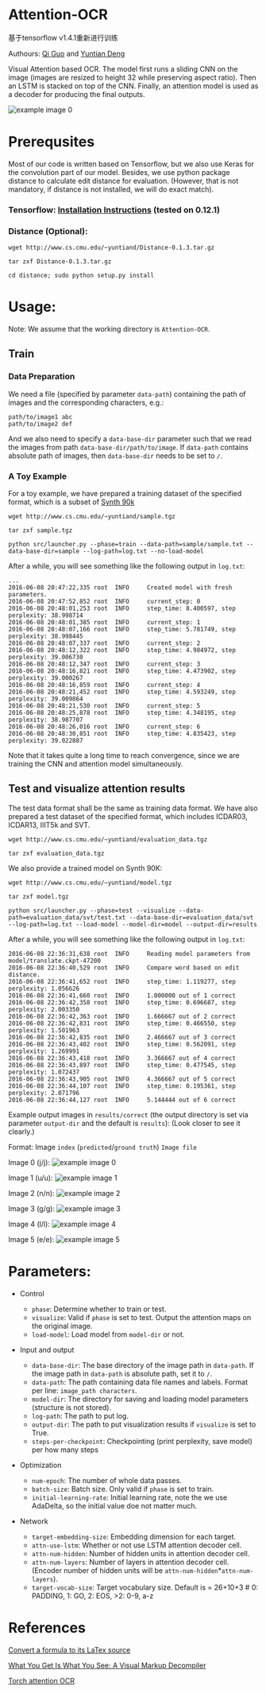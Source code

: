 # Attention-OCR
基于tensorflow v1.4.1重新进行训练




Authours: [Qi Guo](http://qiguo.ml) and [Yuntian Deng](https://github.com/da03)

Visual Attention based OCR. The model first runs a sliding CNN on the image (images are resized to height 32 while preserving aspect ratio). Then an LSTM is stacked on top of the CNN. Finally, an attention model is used as a decoder for producing the final outputs.

![example image 0](http://cs.cmu.edu/~yuntiand/OCR-2.jpg)

# Prerequsites
Most of our code is written based on Tensorflow, but we also use Keras for the convolution part of our model. Besides, we use python package distance to calculate edit distance for evaluation. (However, that is not mandatory, if distance is not installed, we will do exact match).

### Tensorflow: [Installation Instructions](https://www.tensorflow.org/get_started/os_setup#download-and-setup) (tested on 0.12.1)

### Distance (Optional):

```
wget http://www.cs.cmu.edu/~yuntiand/Distance-0.1.3.tar.gz
```

```
tar zxf Distance-0.1.3.tar.gz
```

```
cd distance; sudo python setup.py install
```

# Usage:

Note: We assume that the working directory is `Attention-OCR`.

## Train

### Data Preparation
We need a file (specified by parameter `data-path`) containing the path of images and the corresponding characters, e.g.:

```
path/to/image1 abc
path/to/image2 def
```

And we also need to specify a `data-base-dir` parameter such that we read the images from path `data-base-dir/path/to/image`. If `data-path` contains absolute path of images, then `data-base-dir` needs to be set to `/`.

### A Toy Example

For a toy example, we have prepared a training dataset of the specified format, which is a subset of [Synth 90k](http://www.robots.ox.ac.uk/~vgg/data/text/)

```
wget http://www.cs.cmu.edu/~yuntiand/sample.tgz
```

```
tar zxf sample.tgz
```

```
python src/launcher.py --phase=train --data-path=sample/sample.txt --data-base-dir=sample --log-path=log.txt --no-load-model
```

After a while, you will see something like the following output in `log.txt`:

```
...
2016-06-08 20:47:22,335 root  INFO     Created model with fresh parameters.
2016-06-08 20:47:52,852 root  INFO     current_step: 0
2016-06-08 20:48:01,253 root  INFO     step_time: 8.400597, step perplexity: 38.998714
2016-06-08 20:48:01,385 root  INFO     current_step: 1
2016-06-08 20:48:07,166 root  INFO     step_time: 5.781749, step perplexity: 38.998445
2016-06-08 20:48:07,337 root  INFO     current_step: 2
2016-06-08 20:48:12,322 root  INFO     step_time: 4.984972, step perplexity: 39.006730
2016-06-08 20:48:12,347 root  INFO     current_step: 3
2016-06-08 20:48:16,821 root  INFO     step_time: 4.473902, step perplexity: 39.000267
2016-06-08 20:48:16,859 root  INFO     current_step: 4
2016-06-08 20:48:21,452 root  INFO     step_time: 4.593249, step perplexity: 39.009864
2016-06-08 20:48:21,530 root  INFO     current_step: 5
2016-06-08 20:48:25,878 root  INFO     step_time: 4.348195, step perplexity: 38.987707
2016-06-08 20:48:26,016 root  INFO     current_step: 6
2016-06-08 20:48:30,851 root  INFO     step_time: 4.835423, step perplexity: 39.022887
```

Note that it takes quite a long time to reach convergence, since we are training the CNN and attention model simultaneously.

## Test and visualize attention results

The test data format shall be the same as training data format. We have also prepared a test dataset of the specified format, which includes ICDAR03, ICDAR13, IIIT5k and SVT.

```
wget http://www.cs.cmu.edu/~yuntiand/evaluation_data.tgz
```

```
tar zxf evaluation_data.tgz
```

We also provide a trained model on Synth 90K:

```
wget http://www.cs.cmu.edu/~yuntiand/model.tgz
```

```
tar zxf model.tgz
```

```
python src/launcher.py --phase=test --visualize --data-path=evaluation_data/svt/test.txt --data-base-dir=evaluation_data/svt --log-path=log.txt --load-model --model-dir=model --output-dir=results
```

After a while, you will see something like the following output in `log.txt`:

```
2016-06-08 22:36:31,638 root  INFO     Reading model parameters from model/translate.ckpt-47200
2016-06-08 22:36:40,529 root  INFO     Compare word based on edit distance.
2016-06-08 22:36:41,652 root  INFO     step_time: 1.119277, step perplexity: 1.056626
2016-06-08 22:36:41,660 root  INFO     1.000000 out of 1 correct
2016-06-08 22:36:42,358 root  INFO     step_time: 0.696687, step perplexity: 2.003350
2016-06-08 22:36:42,363 root  INFO     1.666667 out of 2 correct
2016-06-08 22:36:42,831 root  INFO     step_time: 0.466550, step perplexity: 1.501963
2016-06-08 22:36:42,835 root  INFO     2.466667 out of 3 correct
2016-06-08 22:36:43,402 root  INFO     step_time: 0.562091, step perplexity: 1.269991
2016-06-08 22:36:43,418 root  INFO     3.366667 out of 4 correct
2016-06-08 22:36:43,897 root  INFO     step_time: 0.477545, step perplexity: 1.072437
2016-06-08 22:36:43,905 root  INFO     4.366667 out of 5 correct
2016-06-08 22:36:44,107 root  INFO     step_time: 0.195361, step perplexity: 2.071796
2016-06-08 22:36:44,127 root  INFO     5.144444 out of 6 correct

```

Example output images in `results/correct` (the output directory is set via parameter `output-dir` and the default is `results`): (Look closer to see it clearly.)

Format: Image `index` (`predicted`/`ground truth`) `Image file`

Image 0 (j/j): ![example image 0](http://cs.cmu.edu/~yuntiand/2evaluation_data_icdar13_images_word_370.png/image_0.jpg)

Image 1 (u/u): ![example image 1](http://cs.cmu.edu/~yuntiand/2evaluation_data_icdar13_images_word_370.png/image_1.jpg)

Image 2 (n/n): ![example image 2](http://cs.cmu.edu/~yuntiand/2evaluation_data_icdar13_images_word_370.png/image_2.jpg)

Image 3 (g/g): ![example image 3](http://cs.cmu.edu/~yuntiand/2evaluation_data_icdar13_images_word_370.png/image_3.jpg)

Image 4 (l/l): ![example image 4](http://cs.cmu.edu/~yuntiand/2evaluation_data_icdar13_images_word_370.png/image_4.jpg)

Image 5 (e/e): ![example image 5](http://cs.cmu.edu/~yuntiand/2evaluation_data_icdar13_images_word_370.png/image_5.jpg)


# Parameters:

- Control
    * `phase`: Determine whether to train or test.
    * `visualize`: Valid if `phase` is set to test. Output the attention maps on the original image.
    * `load-model`: Load model from `model-dir` or not.

- Input and output
    * `data-base-dir`: The base directory of the image path in `data-path`. If the image path in `data-path` is absolute path, set it to `/`.
    * `data-path`: The path containing data file names and labels. Format per line: `image_path characters`.
    * `model-dir`: The directory for saving and loading model parameters (structure is not stored).
    * `log-path`: The path to put log.
    * `output-dir`: The path to put visualization results if `visualize` is set to True.
    * `steps-per-checkpoint`: Checkpointing (print perplexity, save model) per how many steps

- Optimization
    * `num-epoch`: The number of whole data passes.
    * `batch-size`: Batch size. Only valid if `phase` is set to train.
    * `initial-learning-rate`: Initial learning rate, note the we use AdaDelta, so the initial value doe not matter much.

- Network
    * `target-embedding-size`: Embedding dimension for each target.
    * `attn-use-lstm`: Whether or not use LSTM attention decoder cell.
    * `attn-num-hidden`: Number of hidden units in attention decoder cell.
    * `attn-num-layers`: Number of layers in attention decoder cell. (Encoder number of hidden units will be `attn-num-hidden`*`attn-num-layers`).
    * `target-vocab-size`: Target vocabulary size. Default is = 26+10+3 # 0: PADDING, 1: GO, 2: EOS, >2: 0-9, a-z


# References

[Convert a formula to its LaTex source](https://github.com/harvardnlp/im2markup)

[What You Get Is What You See: A Visual Markup Decompiler](https://arxiv.org/pdf/1609.04938.pdf)

[Torch attention OCR](https://github.com/da03/torch-Attention-OCR)
